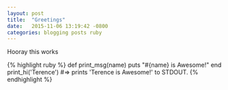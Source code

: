 ```yaml
---
layout: post
title:  "Greetings"
date:   2015-11-06 13:19:42 -0800
categories: blogging posts ruby
---
```

Hooray this works

{% highlight ruby %}
def print_msg(name)
  puts "#{name} is Awesome!"
end
print_hi('Terence')
#=> prints 'Terence is Awesome!' to STDOUT.
{% endhighlight %}

